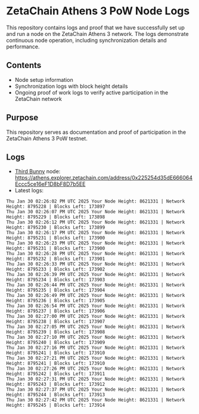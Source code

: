 # ZetaChain Athens 3 PoW Node Logs
This repository contains logs and proof that we have successfully set up and run a node on the ZetaChain Athens 3 network. The logs demonstrate continuous node operation, including synchronization details and performance.

## Contents
- Node setup information
- Synchronization logs with block height details
- Ongoing proof of work logs to verify active participation in the ZetaChain network

## Purpose
This repository serves as documentation and proof of participation in the ZetaChain Athens 3 PoW testnet.

## Logs

- [Third Bunny](https://thirdbunny.xyz/) node: https://athens.explorer.zetachain.com/address/0x225254d35dE666064Eccc5ce16eF1D8bF8D7b5EE
- Latest logs:
```
Thu Jan 30 02:26:02 PM UTC 2025 Your Node Height: 8621331 | Network Height: 8795228 | Blocks Left: 173897
Thu Jan 30 02:26:07 PM UTC 2025 Your Node Height: 8621331 | Network Height: 8795229 | Blocks Left: 173898
Thu Jan 30 02:26:12 PM UTC 2025 Your Node Height: 8621331 | Network Height: 8795230 | Blocks Left: 173899
Thu Jan 30 02:26:17 PM UTC 2025 Your Node Height: 8621331 | Network Height: 8795231 | Blocks Left: 173900
Thu Jan 30 02:26:23 PM UTC 2025 Your Node Height: 8621331 | Network Height: 8795231 | Blocks Left: 173900
Thu Jan 30 02:26:28 PM UTC 2025 Your Node Height: 8621331 | Network Height: 8795232 | Blocks Left: 173901
Thu Jan 30 02:26:33 PM UTC 2025 Your Node Height: 8621331 | Network Height: 8795233 | Blocks Left: 173902
Thu Jan 30 02:26:39 PM UTC 2025 Your Node Height: 8621331 | Network Height: 8795234 | Blocks Left: 173903
Thu Jan 30 02:26:44 PM UTC 2025 Your Node Height: 8621331 | Network Height: 8795235 | Blocks Left: 173904
Thu Jan 30 02:26:49 PM UTC 2025 Your Node Height: 8621331 | Network Height: 8795236 | Blocks Left: 173905
Thu Jan 30 02:26:54 PM UTC 2025 Your Node Height: 8621331 | Network Height: 8795237 | Blocks Left: 173906
Thu Jan 30 02:27:00 PM UTC 2025 Your Node Height: 8621331 | Network Height: 8795238 | Blocks Left: 173907
Thu Jan 30 02:27:05 PM UTC 2025 Your Node Height: 8621331 | Network Height: 8795239 | Blocks Left: 173908
Thu Jan 30 02:27:10 PM UTC 2025 Your Node Height: 8621331 | Network Height: 8795240 | Blocks Left: 173909
Thu Jan 30 02:27:16 PM UTC 2025 Your Node Height: 8621331 | Network Height: 8795241 | Blocks Left: 173910
Thu Jan 30 02:27:21 PM UTC 2025 Your Node Height: 8621331 | Network Height: 8795241 | Blocks Left: 173910
Thu Jan 30 02:27:26 PM UTC 2025 Your Node Height: 8621331 | Network Height: 8795242 | Blocks Left: 173911
Thu Jan 30 02:27:31 PM UTC 2025 Your Node Height: 8621331 | Network Height: 8795243 | Blocks Left: 173912
Thu Jan 30 02:27:37 PM UTC 2025 Your Node Height: 8621331 | Network Height: 8795244 | Blocks Left: 173913
Thu Jan 30 02:27:42 PM UTC 2025 Your Node Height: 8621331 | Network Height: 8795245 | Blocks Left: 173914
```
